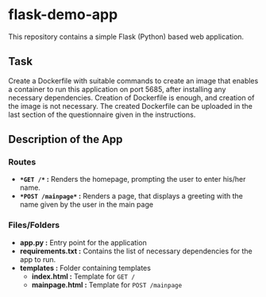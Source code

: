 # flask-demo-app
This repository contains a simple Flask (Python) based web application.

## Task
Create a Dockerfile with suitable commands to create an image that enables a container to run this application on port 5685, after installing any necessary dependencies.
Creation of Dockerfile is enough, and creation of the image is not necessary.
The created Dockerfile can be uploaded in the last section of the questionnaire given in the instructions.

## Description of the App

### Routes
* __`*GET /*` :__  Renders the homepage, prompting the user to enter his/her name.
* __`*POST /mainpage*` :__ Renders a page, that displays a greeting with the name given by the user in the main page

### Files/Folders

* __app.py :__ Entry point for the application
* __requirements.txt :__ Contains the list of necessary dependencies for the app to run.
*  __templates :__ Folder containing templates
   * __index.html :__ Template for `GET /`
   * __mainpage.html :__ Template for `POST /mainpage`
